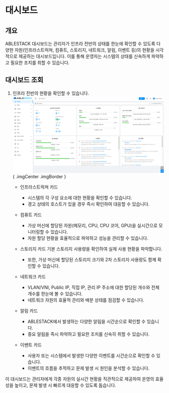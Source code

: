 # 대시보드

## 개요
ABLESTACK 대시보드는 관리자가 인프라 전반의 상태를 한눈에 확인할 수 있도록 다양한 자원(인프라스트럭쳐, 컴퓨트, 스토리지, 네트워크, 알림, 이벤트 등)의 현황을 시각적으로 제공하는 대시보드입니다. 이를 통해 운영자는 시스템의 상태를 신속하게 파악하고 필요한 조치를 취할 수 있습니다.

## 대시보드 조회

1. 인프라 전반의 현황을 확인할 수 있습니다.
    ![대시보드 조회](../../assets/images/admin-guide/mold/dashboard/dashboard.png){ .imgCenter .imgBorder }

     * 인프라스트럭쳐 카드
        * 시스템의 각 구성 요소에 대한 현황을 확인할 수 있습니다.
        * 경고 상태의 호스트가 있을 경우 즉시 확인하여 대응할 수 있습니다.

    * 컴퓨트 카드
        * 가상 머신에 할당된 자원(메모리, CPU, CPU 코어, GPU)을 실시간으로 모니터링할 수 있습니다.
        * 자원 할당 현황을 효율적으로 파악하고 성능을 관리할 수 있습니다.

    * 스토리지 카드
         기본 스토리지 사용량을 확인하여 실제 사용 현황을 파악합니다.
        * 또한, 가상 머신에 할당된 스토리지 크기와 2차 스토리지 사용량도 함께 확인할 수 있습니다.

    * 네트워크 카드
        * VLAN/VNI, Public IP, 직접 IP, 관리 IP 주소에 대한 할당된 개수와 전체 개수를 한눈에 볼 수 있습니다.
        * 네트워크 자원의 효율적 관리와 배분 상태를 점검할 수 있습니다.

    * 알림 카드
        * ABLESTACK에서 발생하는 다양한 알림을 시간순으로 확인할 수 있습니다.
        * 중요 알림을 즉시 파악하고 필요한 조치를 신속히 취할 수 있습니다.

    * 이벤트 카드
        * 사용자 또는 시스템에서 발생한 다양한 이벤트를 시간순으로 확인할 수 있습니다.
        * 이벤트의 흐름을 추적하고 문제 발생 시 원인을 분석할 수 있습니다.

이 대시보드는 관리자에게 각종 자원의 실시간 현황을 직관적으로 제공하여 운영의 효율성을 높이고, 문제 발생 시 빠르게 대응할 수 있도록 돕습니다.
